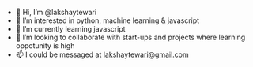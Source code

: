 - 👋 Hi, I’m @lakshaytewari
- 👀 I’m interested in python, machine learning & javascript
- 🌱 I’m currently learning javascript
- 💞️ I’m looking to collaborate with start-ups and projects where learning oppotunity is high
- 📫 I could be messaged at lakshaytewari@gmail.com

<!---
lakshaytewari/lakshaytewari is a ✨ special ✨ repository because its `README.md` (this file) appears on your GitHub profile.
You can click the Preview link to take a look at your changes.
--->

